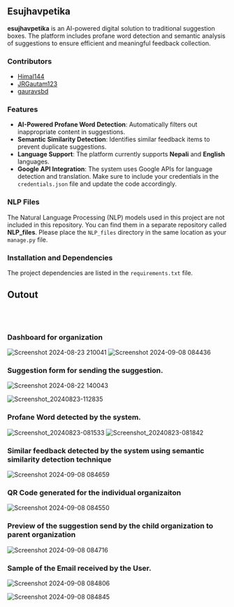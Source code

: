 <h2>Esujhavpetika</h2>

**esujhavpetika** is an AI-powered digital solution to traditional suggestion boxes. The platform includes profane word detection and semantic analysis of suggestions to ensure efficient and meaningful feedback collection.

### Contributors
- [Himal144](https://github.com/Himal144)
- [JRGautam123](https://github.com/JRGautam123)
- [gauravsbd](https://github.com/gauravsbd)

### Features
- **AI-Powered Profane Word Detection**: Automatically filters out inappropriate content in suggestions.
- **Semantic Similarity Detection**: Identifies similar feedback items to prevent duplicate suggestions.
- **Language Support**: The platform currently supports **Nepali** and **English** languages.
- **Google API Integration**: The system uses Google APIs for language detection and translation. Make sure to include your credentials in the `credentials.json` file and update the code accordingly.
  
### NLP Files
The Natural Language Processing (NLP) models used in this project are not included in this repository. You can find them in a separate repository called **NLP_files**. Please place the `NLP_files` directory in the same location as your `manage.py` file.

### Installation and Dependencies
The project dependencies are listed in the `requirements.txt` file.

<h2>Outout</h2>
<br>
<br>
<h3>Dashboard for organization</h3>

![Screenshot 2024-08-23 210041](https://github.com/user-attachments/assets/3c7d79f2-aa3d-4af2-a192-61cb4c695a8b)
![Screenshot 2024-09-08 084436](https://github.com/user-attachments/assets/859ba8d0-be24-45d1-8b7a-57fb793facfe)

<h3>Suggestion form for sending the suggestion.</h3>

![Screenshot 2024-08-22 140043](https://github.com/user-attachments/assets/cf823216-dcd8-4a82-8465-726e598ad6c0)

![Screenshot_20240823-112835](https://github.com/user-attachments/assets/5e6a5867-e28f-4a73-ba01-de33bcd9cd22)

<h3>Profane Word detected by the system.</h3>

![Screenshot_20240823-081533](https://github.com/user-attachments/assets/300ac692-fc9d-47de-b0a5-3646507179ad)
![Screenshot_20240823-081842](https://github.com/user-attachments/assets/5bc0d724-5fe6-49a0-a159-692756876bd9)

<h3>Similar feedback detected by the system using semantic similarity detection technique</h3>

![Screenshot 2024-09-08 084659](https://github.com/user-attachments/assets/84c560a8-2dfa-428d-a6a4-c24d8de8607d)

<h3>QR Code generated for the individual organizaiton</h3>

![Screenshot 2024-09-08 084550](https://github.com/user-attachments/assets/da0189d1-6c24-4685-aec7-792bce175d95)

<h3>Preview of the suggestion send by the child organization to parent organization</h3>

![Screenshot 2024-09-08 084716](https://github.com/user-attachments/assets/e837d0d5-922c-4fb2-a5b3-f9f070039fae)

<h3>Sample of the Email received by the User.</h3>

![Screenshot 2024-09-08 084806](https://github.com/user-attachments/assets/8251680d-015f-4a06-b854-288e618d3455)

![Screenshot 2024-09-08 084845](https://github.com/user-attachments/assets/befdc467-ee27-49c1-92bd-6567be2fef59)

